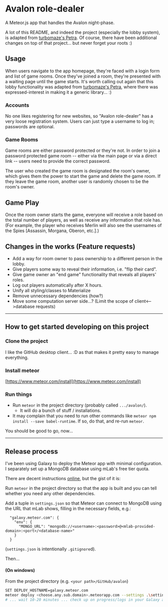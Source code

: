 Avalon role-dealer
====================================================================
A Meteor.js app that handles the Avalon night-phase.

A lot of this README, and indeed the project (especially the lobby
system), is adapted from [turbomaze's Petra](https://github.com/turbomaze/petra).
Of course, there have been additional changes on top of that project...
but never forget your roots :)

## Usage
When users navigate to the app homepage,
they're faced with a login form and list of game rooms. Once they've
joined a room, they're presented with a waiting page until the game
starts. It's worth calling out again that this lobby functionality
was adapted from [turbomaze's Petra](https://github.com/turbomaze/petra),
where there was expressed-interest in making it a generic library... :)

### Accounts
No one likes registering for new websites, so "Avalon role-dealer" has a very
loose registration system. Users can just type a username to log in; passwords
are optional.

### Game Rooms
Game rooms are either password protected or they're not. In order to
join a password protected game room -- either via the main page or via
a direct link -- users need to provide the correct password.

The user who created the game room is designated the room's owner, which
gives them the power to start the game and delete the game room. If they
leave the game room, another user is randomly chosen to be the room's
owner.

## Game Play
Once the room owner starts the game, everyone will receive a role based
on the total number of players, as well as receive any information that
role has. (For example, the player who receives Merlin will also see the
usernames of the Spies [Assassin, Morgana, Oberon, etc.].)

## Changes in the works (Feature requests)
- Add a way for room owner to pass ownership to a different person in the lobby.
- Give players some way to reveal their information, i.e. "flip their card".
- Give game owner an "end game" functionality that reveals all players' roles.
- Log out players automatically after X hours.
- Unify all styling/classes to Materialize
- Remove unnecessary dependencies (how?)
- Move some computation server side...? (Limit the scope of client<-->database requests)

---

## How to get started developing on this project

### Clone the project
I like the GitHub desktop client... :D as that makes it pretty easy to manage everything.

### Install meteor
[https://www.meteor.com/install](https://www.meteor.com/install)

### Run things
- Run `meteor` in the project directory (probably called `.../avalon/`).
  + It will do a bunch of stuff / installations.
- It may complain that you need to run other commands like `meteor npm install --save babel-runtime`. If so, do that, and re-run `meteor`. 

You should be good to go, now...

---

## Release process
I've been using Galaxy to deploy the Meteor app with minimal configuration.
I separately set up a MongoDB database using mLab's free tier quota.

There are decent instructions [online](http://galaxy-guide.meteor.com/deploy-quickstart.html),
but the gist of it is:

Run `meteor` in the project directory so that the app is built and you can tell whether
you need any other dependencies.

Add a tuple in `settings.json` so that Meteor can connect to MongoDB using the URL
that mLab shows, filling in the necessary fields, e.g.:
```
  "galaxy.meteor.com": {
    "env": {
      "MONGO_URL": "mongodb://<username>:<password>@<mlab-provided-domain>:<port>/<database-name>"
    }
  }
```
(`settings.json` is intentionally `.gitignore`d).

Then...

#### (On windows)
From the project directory (e.g. `<your path>/GitHub/avalon`)
```bash
SET DEPLOY_HOSTNAME=galaxy.meteor.com
meteor deploy <choose.any.sub.domain>.meteorapp.com --settings .\settings.json
# ... wait 10-20 minutes ... check up on progress/logs in your Galaxy account.
```